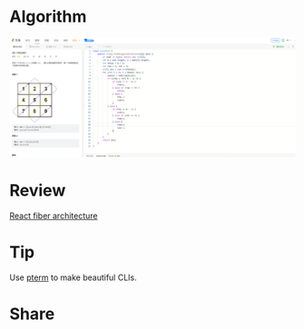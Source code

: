 # Algorithm

![498. 对角线遍历](../../images/temp/zhenran-2023-04-15-lc.png)

# Review

[React fiber architecture](https://github.com/acdlite/react-fiber-architecture)

# Tip

Use [pterm](https://github.com/pterm/pterm) to make beautiful CLIs.

# Share
